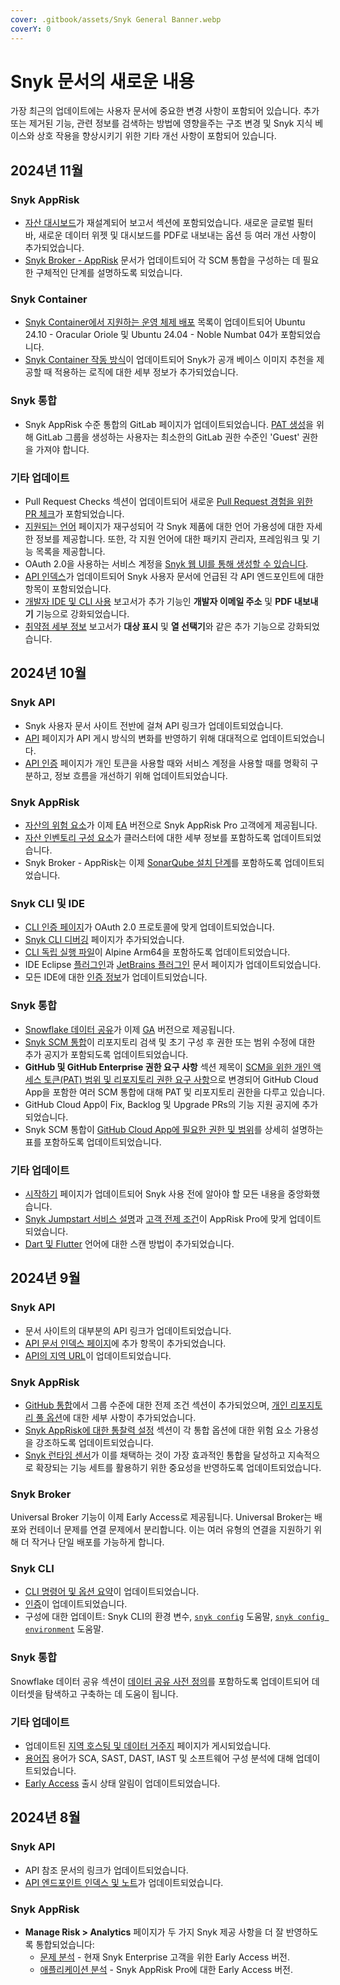 ```yaml
---
cover: .gitbook/assets/Snyk General Banner.webp
coverY: 0
---
```


# Snyk 문서의 새로운 내용

가장 최근의 업데이트에는 사용자 문서에 중요한 변경 사항이 포함되어 있습니다. 추가 또는 제거된 기능, 관련 정보를 검색하는 방법에 영향을주는 구조 변경 및 Snyk 지식 베이스와 상호 작용을 향상시키기 위한 기타 개선 사항이 포함되어 있습니다.

## 2024년 11월

### **Snyk AppRisk**

* [자산 대시보드](manage-issues/reporting/available-snyk-reports.md#asset-dashboard)가 재설계되어 보고서 섹션에 포함되었습니다. 새로운 글로벌 필터 바, 새로운 데이터 위젯 및 대시보드를 PDF로 내보내는 옵션 등 여러 개선 사항이 추가되었습니다.
* [Snyk Broker - AppRisk](enterprise-setup/snyk-broker/snyk-broker-apprisk.md#scm-integrations) 문서가 업데이트되어 각 SCM 통합을 구성하는 데 필요한 구체적인 단계를 설명하도록 되었습니다.

### **Snyk Container**

* [Snyk Container에서 지원하는 운영 체제 배포](scan-with-snyk/snyk-container/how-snyk-container-works/operating-system-distributions-supported-by-snyk-container.md) 목록이 업데이트되어 Ubuntu 24.10 - Oracular Oriole 및 Ubuntu 24.04 - Noble Numbat 04가 포함되었습니다.
* [Snyk Container 작동 방식](scan-with-snyk/snyk-container/how-snyk-container-works/)이 업데이트되어 Snyk가 공개 베이스 이미지 추천을 제공할 때 적용하는 로직에 대한 세부 정보가 추가되었습니다.

### **Snyk 통합**

* Snyk AppRisk 수준 통합의 GitLab 페이지가 업데이트되었습니다. [PAT 생성](https://docs.snyk.io/scm-ide-and-ci-cd-integrations/snyk-scm-integrations/gitlab#gitlab-access-tokens)을 위해 GitLab 그룹을 생성하는 사용자는 최소한의 GitLab 권한 수준인 'Guest' 권한을 가져야 합니다.

### **기타 업데이트**

* Pull Request Checks 섹션이 업데이트되어 새로운 [Pull Request 경험을 위한 PR 체크](https://docs.snyk.io/scan-with-snyk/pull-requests/pull-request-checks/pull-request-experience)가 포함되었습니다.
* [지원되는 언어](supported-languages-package-managers-and-frameworks/) 페이지가 재구성되어 각 Snyk 제품에 대한 언어 가용성에 대한 자세한 정보를 제공합니다. 또한, 각 지원 언어에 대한 패키지 관리자, 프레임워크 및 기능 목록을 제공합니다.
* OAuth 2.0을 사용하는 서비스 계정을 [Snyk 웹 UI를 통해 생성할 수 있습니다](enterprise-setup/service-accounts/service-accounts-using-oauth-2.0.md#create-oauth-service-accounts-through-the-ui).
* [API 인덱스](snyk-api/api-endpoints-index-and-tips/)가 업데이트되어 Snyk 사용자 문서에 언급된 각 API 엔드포인트에 대한 항목이 포함되었습니다.
* [개발자 IDE 및 CLI 사용](manage-issues/reporting/available-snyk-reports.md#developer-ide-and-cli-usage) 보고서가 추가 기능인 **개발자 이메일 주소** 및 **PDF 내보내기** 기능으로 강화되었습니다.
* [취약점 세부 정보](manage-issues/reporting/available-snyk-reports.md#vulnerabilities-detail-report) 보고서가 **대상 표시** 및 **열 선택기**와 같은 추가 기능으로 강화되었습니다.

## 2024년 10월

### **Snyk API**

* Snyk 사용자 문서 사이트 전반에 걸쳐 API 링크가 업데이트되었습니다.
* [API](snyk-api/) 페이지가 API 게시 방식의 변화를 반영하기 위해 대대적으로 업데이트되었습니다.
* [API 인증](snyk-api/rest-api/authentication-for-api/) 페이지가 개인 토큰을 사용할 때와 서비스 계정을 사용할 때를 명확히 구분하고, 정보 흐름을 개선하기 위해 업데이트되었습니다.

### **Snyk AppRisk**

* [자산의 위험 요소](manage-assets/#inventory-overview)가 이제 [EA](getting-started/snyk-release-process.md#early-access) 버전으로 Snyk AppRisk Pro 고객에게 제공됩니다.
* [자산 인벤토리 구성 요소](manage-assets/assets-inventory-components.md#clusters)가 클러스터에 대한 세부 정보를 포함하도록 업데이트되었습니다.
* Snyk Broker - AppRisk는 이제 [SonarQube 설치 단계](enterprise-setup/snyk-broker/snyk-broker-apprisk.md#sonarqube-sast-integration)를 포함하도록 업데이트되었습니다.

### **Snyk CLI 및 IDE**

* [CLI 인증 페이지](snyk-cli/authenticate-to-use-the-cli.md)가 OAuth 2.0 프로토콜에 맞게 업데이트되었습니다.
* [Snyk CLI 디버깅](snyk-cli/debugging-the-snyk-cli.md) 페이지가 추가되었습니다.
* [CLI 독립 실행 파일](snyk-cli/install-or-update-the-snyk-cli/#install-with-standalone-executables)이 Alpine Arm64을 포함하도록 업데이트되었습니다.
* IDE Eclipse [플러그인](scm-ide-and-ci-cd-integrations/snyk-ide-plugins-and-extensions/eclipse-plugin/)과 [JetBrains 플러그인](scm-ide-and-ci-cd-integrations/snyk-ide-plugins-and-extensions/jetbrains-plugins/) 문서 페이지가 업데이트되었습니다.
* 모든 IDE에 대한 [인증 정보](scm-ide-and-ci-cd-integrations/snyk-ide-plugins-and-extensions/)가 업데이트되었습니다.

### **Snyk 통합**

* [Snowflake 데이터 공유](manage-risk/reporting/reporting-and-bi-integrations-snowflake-data-share/)가 이제 [GA](getting-started/snyk-release-process.md#general-availability) 버전으로 제공됩니다.
* [Snyk SCM 통합](scm-ide-and-ci-cd-integrations/snyk-scm-integrations/)이 리포지토리 검색 및 초기 구성 후 권한 또는 범위 수정에 대한 추가 공지가 포함되도록 업데이트되었습니다.
* **GitHub 및 GitHub Enterprise 권한 요구 사항** 섹션 제목이 [SCM을 위한 개인 액세스 토큰(PAT) 범위 및 리포지토리 권한 요구 사항](scm-ide-and-ci-cd-integrations/snyk-scm-integrations/#personal-access-token-pat-scopes-and-repository-permission-requirements-for-scms)으로 변경되어 GitHub Cloud App을 포함한 여러 SCM 통합에 대해 PAT 및 리포지토리 권한을 다루고 있습니다.
* GitHub Cloud App이 Fix, Backlog 및 Upgrade PRs의 기능 지원 공지에 추가되었습니다.
* Snyk SCM 통합이 [GitHub Cloud App에 필요한 권한 및 범위](scm-ide-and-ci-cd-integrations/snyk-scm-integrations/#github-cloud-app-permission-requirements)를 상세히 설명하는 표를 포함하도록 업데이트되었습니다.

### **기타 업데이트**

* [시작하기](getting-started/) 페이지가 업데이트되어 Snyk 사용 전에 알아야 할 모든 내용을 중앙화했습니다.
* [Snyk Jumpstart 서비스 설명](working-with-snyk/snyk-terms-of-support-and-services-glossary/snyk-jumpstart-services-description.md)과 [고객 전제 조건](working-with-snyk/snyk-terms-of-support-and-services-glossary/snyk-jumpstart-customer-prerequisites.md)이 AppRisk Pro에 맞게 업데이트되었습니다.
* [Dart 및 Flutter](supported-languages-package-managers-and-frameworks/dart-and-flutter.md) 언어에 대한 스캔 방법이 추가되었습니다.

## 2024년 9월

### **Snyk API**

* 문서 사이트의 대부분의 API 링크가 업데이트되었습니다.
* [API 문서 인덱스 페이지](snyk-api/api-endpoints-index-and-tips/)에 추가 항목이 추가되었습니다.
* [API의 지역 URL](snyk-api/rest-api/about-the-rest-api.md#api-url)이 업데이트되었습니다.

### **Snyk AppRisk**

* [GitHub 통합](scm-ide-and-ci-cd-integrations/snyk-scm-integrations/github-enterprise.md#prerequisites)에서 그룹 수준에 대한 전제 조건 섹션이 추가되었으며, [개인 리포지토리 풀 옵션](scm-ide-and-ci-cd-integrations/snyk-scm-integrations/github-enterprise.md#github-integrate-using-snyk-apprisk)에 대한 세부 사항이 추가되었습니다.
* [Snyk AppRisk에 대한 통찰력 설정](manage-risk/prioritize-issues-for-fixing/set-up-insights-for-snyk-apprisk/) 섹션이 각 통합 옵션에 대한 위험 요소 가용성을 강조하도록 업데이트되었습니다.
* [Snyk 런타임 센서](manage-risk/snyk-apprisk/integrations-for-snyk-apprisk/snyk-runtime-sensor.md)가 이를 채택하는 것이 가장 효과적인 통합을 달성하고 지속적으로 확장되는 기능 세트를 활용하기 위한 중요성을 반영하도록 업데이트되었습니다.

### Snyk Broker

Universal Broker 기능이 이제 Early Access로 제공됩니다. Universal Broker는 배포와 컨테이너 문제를 연결 문제에서 분리합니다. 이는 여러 유형의 연결을 지원하기 위해 더 작거나 단일 배포를 가능하게 합니다.

### **Snyk CLI**

* [CLI 명령어 및 옵션 요약](snyk-cli/cli-commands-and-options-summary.md)이 업데이트되었습니다.
* [인증](snyk-cli/authenticate-to-use-the-cli.md)이 업데이트되었습니다.
* 구성에 대한 업데이트: Snyk CLI의 환경 변수, [`snyk config`](snyk-cli/commands/config.md) 도움말, [`snyk config environment`](snyk-cli/commands/config-environment.md) 도움말.

### **Snyk 통합**

Snowflake 데이터 공유 섹션이 [데이터 공유 사전 정의](manage-risk/reporting/reporting-and-bi-integrations-snowflake-data-share/data-share-data-dictionary.md)를 포함하도록 업데이트되어 데이터셋을 탐색하고 구축하는 데 도움이 됩니다.

### **기타 업데이트**

* 업데이트된 [지역 호스팅 및 데이터 거주지](working-with-snyk/regional-hosting-and-data-residency.md) 페이지가 게시되었습니다.
* [용어집](getting-started/glossary.md) 용어가 SCA, SAST, DAST, IAST 및 소프트웨어 구성 분석에 대해 업데이트되었습니다.
* [Early Access](getting-started/snyk-release-process.md#early-access) 출시 상태 알림이 업데이트되었습니다.

## 2024년 8월

### **Snyk API**

* API 참조 문서의 링크가 업데이트되었습니다.
* [API 엔드포인트 인덱스 및 노트](snyk-api/api-endpoints-index-and-tips/)가 업데이트되었습니다.

### **Snyk AppRisk**

* **Manage Risk > Analytics** 페이지가 두 가지 Snyk 제공 사항을 더 잘 반영하도록 통합되었습니다:
  * [문제 분석](manage-risk/enterprise-analytics/issues-analytics.md) - 현재 Snyk Enterprise 고객을 위한 Early Access 버전.
  * [애플리케이션 분석](manage-risk/enterprise-analytics/application-analytics.md) - Snyk AppRisk Pro에 대한 Early Access 버전.

